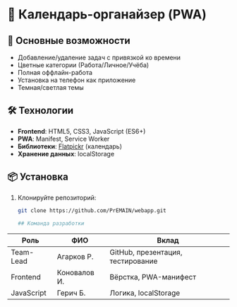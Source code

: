 # 📅 Календарь-органайзер (PWA)

## 🚀 Основные возможности
- Добавление/удаление задач с привязкой ко времени
- Цветные категории (Работа/Личное/Учёба)
- Полная оффлайн-работа
- Установка на телефон как приложение
- Темная/светлая темы

## 🛠 Технологии
- **Frontend**: HTML5, CSS3, JavaScript (ES6+)
- **PWA**: Manifest, Service Worker
- **Библиотеки**: [Flatpickr](https://flatpickr.js.org/) (календарь)
- **Хранение данных**: localStorage

## 📦 Установка
1. Клонируйте репозиторий:
   ```bash
   git clone https://github.com/PrEMAIN/webapp.git

   ## Команда разработки

| Роль               | ФИО         | Вклад                             |
|--------------------|-------------|-----------------------------------|
| Team-Lead          | Агарков Р.  | GitHub, презентация, тестирование |
| Frontend           | Коновалов И.| Вёрстка, PWA-манифест             |
| JavaScript         | Герич Б.    | Логика, localStorage              |